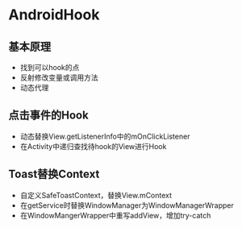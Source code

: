 # AndroidHook
## 基本原理
- 找到可以hook的点
- 反射修改变量或调用方法
- 动态代理

## 点击事件的Hook
- 动态替换View.getListenerInfo中的mOnClickListener
- 在Activity中递归查找待hook的View进行Hook

## Toast替换Context
- 自定义SafeToastContext，替换View.mContext
- 在getService时替换WindowManager为WindowManagerWrapper
- 在WindowMangerWrapper中重写addView，增加try-catch
